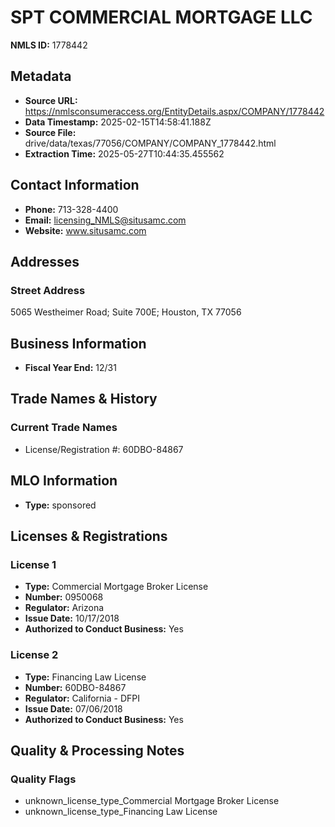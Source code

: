 # SPT COMMERCIAL MORTGAGE LLC

**NMLS ID:** 1778442

## Metadata
- **Source URL:** https://nmlsconsumeraccess.org/EntityDetails.aspx/COMPANY/1778442
- **Data Timestamp:** 2025-02-15T14:58:41.188Z
- **Source File:** drive/data/texas/77056/COMPANY/COMPANY_1778442.html
- **Extraction Time:** 2025-05-27T10:44:35.455562

## Contact Information
- **Phone:** 713-328-4400
- **Email:** licensing_NMLS@situsamc.com
- **Website:** www.situsamc.com

## Addresses
### Street Address
5065 Westheimer Road; Suite 700E; Houston, TX 77056

## Business Information
- **Fiscal Year End:** 12/31

## Trade Names & History
### Current Trade Names
- License/Registration #: 60DBO-84867

## MLO Information
- **Type:** sponsored

## Licenses & Registrations

### License 1
- **Type:** Commercial Mortgage Broker License
- **Number:** 0950068
- **Regulator:** Arizona
- **Issue Date:** 10/17/2018
- **Authorized to Conduct Business:** Yes

### License 2
- **Type:** Financing Law License
- **Number:** 60DBO-84867
- **Regulator:** California - DFPI
- **Issue Date:** 07/06/2018
- **Authorized to Conduct Business:** Yes

## Quality & Processing Notes
### Quality Flags
- unknown_license_type_Commercial Mortgage Broker License
- unknown_license_type_Financing Law License
